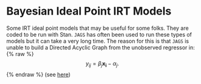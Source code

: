 # Bayesian Ideal Point IRT Models
Some IRT ideal point models that may be useful for some folks. They are coded to be run with Stan. `JAGS` has often been used to run these types of models but it can take a very long time. The reason for this is that `JAGS` is unable to build a Directed Acyclic Graph from the unobserved regressor in:  
{% raw %}
  $$y_{ij} = \beta_j\boldsymbol{x_i} - \alpha_j.$$ 
{% endraw %} 
(see [here](https://sourceforge.net/p/mcmc-jags/discussion/610037/thread/5c9e9026/ ))


